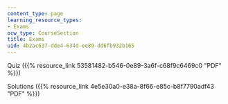 ```yaml
---
content_type: page
learning_resource_types:
- Exams
ocw_type: CourseSection
title: Exams
uid: 4b2ac637-dde4-634d-ee89-dd6fb932b165
---
```


Quiz ({{% resource_link 53581482-b546-0e89-3a6f-c68f9c6469c0 "PDF" %}})

Solutions ({{% resource_link 4e5e30a0-e38a-8f66-e85c-b8f7790adf43 "PDF" %}})